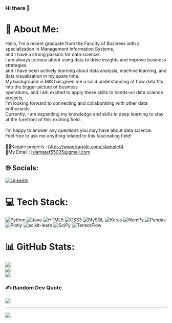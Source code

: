 ### Hi there 👋
# 💫 About Me:
Hello, I'm a recent graduate from the Faculty of Business with a specialization in Management Information Systems,<br>and I have a strong passion for data science. <br>I am always curious about using data to drive insights and improve business strategies, <br>and I have been actively learning about data analysis, machine learning, and data visualization in my spare time. <br>My background in MIS has given me a solid understanding of how data fits into the bigger picture of business<br>operations, and I am excited to apply these skills to hands-on data science projects. <br>I'm looking forward to connecting and collaborating with other data enthusiasts. <br>Currently, I am expanding my knowledge and skills in deep learning to stay at the forefront of this exciting field.<br><br>I’m happy to answer any questions you may have about data science.<br>Feel free to ask me anything related to this fascinating field!<br><br>👨‍💻Kaggle projects : https://www.kaggle.com/islamatef4<br>📧My Email : islamatef55035@gmail.com


## 🌐 Socials:
[![LinkedIn](https://img.shields.io/badge/LinkedIn-%230077B5.svg?logo=linkedin&logoColor=white)](https://linkedin.com/in/https://shorturl.at/rsvRW) 

# 💻 Tech Stack:
![Python](https://img.shields.io/badge/python-3670A0?style=flat&logo=python&logoColor=ffdd54) ![Java](https://img.shields.io/badge/java-%23ED8B00.svg?style=flat&logo=java&logoColor=white) ![HTML5](https://img.shields.io/badge/html5-%23E34F26.svg?style=flat&logo=html5&logoColor=white) ![CSS3](https://img.shields.io/badge/css3-%231572B6.svg?style=flat&logo=css3&logoColor=white) ![MySQL](https://img.shields.io/badge/mysql-%2300f.svg?style=flat&logo=mysql&logoColor=white) ![Keras](https://img.shields.io/badge/Keras-%23D00000.svg?style=flat&logo=Keras&logoColor=white) ![NumPy](https://img.shields.io/badge/numpy-%23013243.svg?style=flat&logo=numpy&logoColor=white) ![Pandas](https://img.shields.io/badge/pandas-%23150458.svg?style=flat&logo=pandas&logoColor=white) ![Plotly](https://img.shields.io/badge/Plotly-%233F4F75.svg?style=flat&logo=plotly&logoColor=white) ![scikit-learn](https://img.shields.io/badge/scikit--learn-%23F7931E.svg?style=flat&logo=scikit-learn&logoColor=white) ![SciPy](https://img.shields.io/badge/SciPy-%230C55A5.svg?style=flat&logo=scipy&logoColor=%white) ![TensorFlow](https://img.shields.io/badge/TensorFlow-%23FF6F00.svg?style=flat&logo=TensorFlow&logoColor=white)
# 📊 GitHub Stats:
![](https://github-readme-stats.vercel.app/api?username=IslamAtefAbdElmonem&theme=tokyonight&hide_border=false&include_all_commits=true&count_private=false)<br/>
![](https://github-readme-streak-stats.herokuapp.com/?user=IslamAtefAbdElmonem&theme=tokyonight&hide_border=false)<br/>
![](https://github-readme-stats.vercel.app/api/top-langs/?username=IslamAtefAbdElmonem&theme=tokyonight&hide_border=false&include_all_commits=true&count_private=false&layout=compact)

### ✍️ Random Dev Quote
![](https://quotes-github-readme.vercel.app/api?type=vetical&theme=radical)

---
[![](https://visitcount.itsvg.in/api?id=IslamAtefAbdElmonem&icon=0&color=0)](https://visitcount.itsvg.in)

<!-- Proudly created with GPRM ( https://gprm.itsvg.in ) -->
